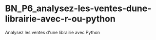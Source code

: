 # BN_P6_analysez-les-ventes-dune-librairie-avec-r-ou-python
Analysez les ventes d'une librairie avec Python
